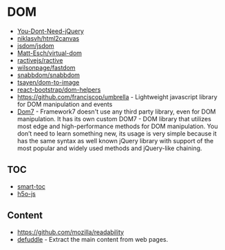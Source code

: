 DOM
========

- [You-Dont-Need-jQuery](https://github.com/nefe/You-Dont-Need-jQuery)
- [niklasvh/html2canvas](https://github.com/niklasvh/html2canvas)
- [jsdom/jsdom](https://github.com/jsdom/jsdom)
- [Matt-Esch/virtual-dom](https://github.com/Matt-Esch/virtual-dom)
- [ractivejs/ractive](https://github.com/ractivejs/ractive)
- [wilsonpage/fastdom](https://github.com/wilsonpage/fastdom)
- [snabbdom/snabbdom](https://github.com/snabbdom/snabbdom)
- [tsayen/dom-to-image](https://github.com/tsayen/dom-to-image)
- [react-bootstrap/dom-helpers](https://github.com/react-bootstrap/dom-helpers)
- https://github.com/franciscop/umbrella - Lightweight javascript library for DOM manipulation and events
- [Dom7](https://framework7.io/docs/dom7) - Framework7 doesn't use any third party library, even for DOM manipulation. It has its own custom DOM7 - DOM library that utilizes most edge and high-performance methods for DOM manipulation. You don’t need to learn something new, its usage is very simple because it has the same syntax as well known jQuery library with support of the most popular and widely used methods and jQuery-like chaining.

## TOC

- [smart-toc](https://github.com/FallenMax/smart-toc)
- [h5o-js](https://github.com/h5o/h5o-js)

## Content

- https://github.com/mozilla/readability
- [defuddle](https://github.com/kepano/defuddle) - Extract the main content from web pages.